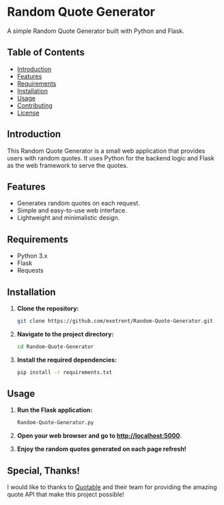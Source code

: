 # Random Quote Generator

A simple Random Quote Generator built with Python and Flask.

## Table of Contents

- [Introduction](#introduction)
- [Features](#features)
- [Requirements](#requirements)
- [Installation](#installation)
- [Usage](#usage)
- [Contributing](#contributing)
- [License](#license)

## Introduction

This Random Quote Generator is a small web application that provides users with random quotes. It uses Python for the backend logic and Flask as the web framework to serve the quotes.

## Features

- Generates random quotes on each request.
- Simple and easy-to-use web interface.
- Lightweight and minimalistic design.

## Requirements

- Python 3.x
- Flask
- Requests

## Installation

1. **Clone the repository:**

    ```bash
    git clone https://github.com/exotrent/Random-Quote-Generator.git
    ```

2. **Navigate to the project directory:**

    ```bash
    cd Random-Quote-Generator
    ```

3. **Install the required dependencies:**

    ```bash
    pip install -r requirements.txt
    ```

## Usage

1. **Run the Flask application:**

    ```bash
    Random-Quote-Generator.py
    ```

2. **Open your web browser and go to [http://localhost:5000](http://localhost:5000).**

3. **Enjoy the random quotes generated on each page refresh!**

## Special, Thanks!

I would like to thanks to [Quotable](https://github.com/lukePeavey/quotable) and their team for providing the amazing quote API that make this project possible!

